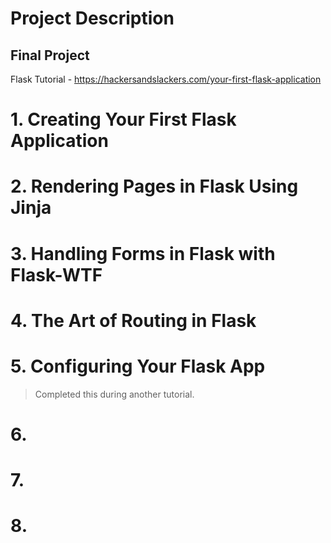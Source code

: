 # Project Description 
## Final Project
Flask Tutorial - https://hackersandslackers.com/your-first-flask-application
# 1. Creating Your First Flask Application
# 2. Rendering Pages in Flask Using Jinja
# 3. Handling Forms in Flask with Flask-WTF
# 4. The Art of Routing in Flask
# 5. Configuring Your Flask App 
> Completed this during another tutorial. 
# 6. 
# 7. 
# 8. 